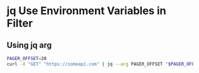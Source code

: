 # jq Use Environment Variables in Filter

Using jq arg
---

```bash
PAGER_OFFSET=20
curl -X "GET" "https://someapi.com" | jq --arg PAGER_OFFSET "$PAGER_OFFSET" '.items += [{"uid": "spotify:pager", "title": "spotify:next", "arg": "spotify:pager:20", "subtitle":("results from next page, current offset: "+ $PAGER_OFFSET)}]'
```
